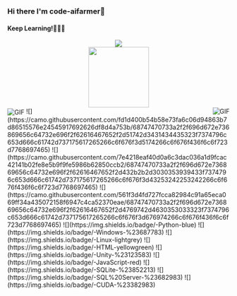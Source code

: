 ### Hi there I'm code-aifarmer👋

#### Keep Learning!:thought_balloon::thought_balloon::thought_balloon:
<!--
**code-aifarmer/code-aifarmer** is a ✨ _special_ ✨ repository because its `README.md` (this file) appears on your GitHub profile.

Here are some ideas to get you started:

- 🔭 I’m currently working on ...
- 🌱 I’m currently learning ...
- 👯 I’m looking to collaborate on ...
- 🤔 I’m looking for help with ...
- 💬 Ask me about ...
- 📫 How to reach me: ...
- 😄 Pronouns: ...
- ⚡ Fun fact: ...
-->

<div align="center"> <img src="https://github-readme-stats.vercel.app/api/top-langs/?username=code-aifarmer&hide_title=true&hide_border=true&layout=compact&langs_count=6&text_color=000&icon_color=fff&bg_color=EDE5DC&theme=graywhite" /> </div>

<div align="center"> <img height="137px" src="https://github-readme-stats.vercel.app/api?username=code-aifarmer&hide_title=true&hide_border=true&show_icons=trueline_height=21&text_color=000&icon_color=000&bg_color=EDE5DC&theme=graywhite" /> </div>

<img align="center" alt="GIF" src="https://media.giphy.com/media/iIqmM5tTjmpOB9mpbn/giphy.gif" />  
<img align="right" alt="GIF" src="https://raw.githubusercontent.com/JoeyBling/JoeyBling/master/pic/pusheencode.gif" />
![](https://camo.githubusercontent.com/fd1d400b54b58e73fa6c06d94863b7d86515576e24545917692626df8d4a753b/68747470733a2f2f696d672e736869656c64732e696f2f62616467652f2d51742d3431434435323f7374796c653d666c61742d737175617265266c6f676f3d5174266c6f676f436f6c6f723d7768697465)
![](https://camo.githubusercontent.com/7e4218eaf40d0a6c3dac036a1d9fcac42141b02fe8e5b9f9fe5986b62850ccb2/68747470733a2f2f696d672e736869656c64732e696f2f62616467652f2d432b2b2d3030353939433f7374796c653d666c61742d737175617265266c6f676f3d43253242253242266c6f676f436f6c6f723d7768697465)
![](https://camo.githubusercontent.com/561f3d4fd727fcca82984c91a65eca069ff34a435072158f6947c4ca52370eae/68747470733a2f2f696d672e736869656c64732e696f2f62616467652f2d4769742d4630353033323f7374796c653d666c61742d737175617265266c6f676f3d676974266c6f676f436f6c6f723d7768697465)
![](https://img.shields.io/badge/-Python-blue)
![](https://img.shields.io/badge/-Windows-%23687783)
![](https://img.shields.io/badge/-Linux-lightgrey)
![](https://img.shields.io/badge/-HTML-yellowgreen)
![](https://img.shields.io/badge/-Unity-%23123583)
![](https://img.shields.io/badge/-JavaScript-red)
![](https://img.shields.io/badge/-SQLite-%23852213)
![](https://img.shields.io/badge/-SQL%20Server-%23682983)
![](https://img.shields.io/badge/-CUDA-%23382983)

